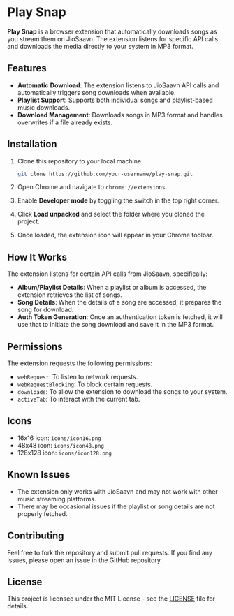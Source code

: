 
# Play Snap

**Play Snap** is a browser extension that automatically downloads songs as you stream them on JioSaavn. The extension listens for specific API calls and downloads the media directly to your system in MP3 format.

## Features

- **Automatic Download**: The extension listens to JioSaavn API calls and automatically triggers song downloads when available.
- **Playlist Support**: Supports both individual songs and playlist-based music downloads.
- **Download Management**: Downloads songs in MP3 format and handles overwrites if a file already exists.

## Installation

1. Clone this repository to your local machine:
   ```bash
   git clone https://github.com/your-username/play-snap.git
   ```

2. Open Chrome and navigate to `chrome://extensions`.

3. Enable **Developer mode** by toggling the switch in the top right corner.

4. Click **Load unpacked** and select the folder where you cloned the project.

5. Once loaded, the extension icon will appear in your Chrome toolbar.

## How It Works

The extension listens for certain API calls from JioSaavn, specifically:

- **Album/Playlist Details**: When a playlist or album is accessed, the extension retrieves the list of songs.
- **Song Details**: When the details of a song are accessed, it prepares the song for download.
- **Auth Token Generation**: Once an authentication token is fetched, it will use that to initiate the song download and save it in the MP3 format.

## Permissions

The extension requests the following permissions:

- `webRequest`: To listen to network requests.
- `webRequestBlocking`: To block certain requests.
- `downloads`: To allow the extension to download the songs to your system.
- `activeTab`: To interact with the current tab.

## Icons

- 16x16 icon: `icons/icon16.png`
- 48x48 icon: `icons/icon48.png`
- 128x128 icon: `icons/icon128.png`

## Known Issues

- The extension only works with JioSaavn and may not work with other music streaming platforms.
- There may be occasional issues if the playlist or song details are not properly fetched.

## Contributing

Feel free to fork the repository and submit pull requests. If you find any issues, please open an issue in the GitHub repository.

## License

This project is licensed under the MIT License - see the [LICENSE](LICENSE) file for details.
